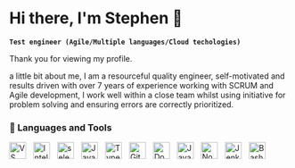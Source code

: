 # Hi there, I'm Stephen 👋 

**`Test engineer (Agile/Multiple languages/Cloud techologies)`**

Thank you for viewing my profile.

a little bit about me, I am a resourceful quality engineer, self-motivated and results driven with over 7 years of experience working with SCRUM and Agile development, I work well within a close team whilst using initiative for problem solving and ensuring errors are correctly prioritized. 


 


### 🧰 Languages and Tools


<img align="left" alt="VS" width="30px" style="padding-right:10px;" src="https://cdn.jsdelivr.net/gh/devicons/devicon/icons/vscode/vscode-original.svg"/>
<img align="left" alt="Intellij" width="30px" style="padding-right:10px;" src="https://cdn.jsdelivr.net/gh/devicons/devicon/icons/intellij/intellij-plain.svg"/>
<img align="left" alt="selenium" width="30px" style="padding-right:10px;" src="https://cdn.jsdelivr.net/gh/devicons/devicon/icons/selenium/selenium-original.svg"/>
<img align="left" alt="Java" width="30px" style="padding-right:10px;" src="https://cdn.jsdelivr.net/gh/devicons/devicon/icons/java/java-original.svg"/>
<img align="left" alt="TypeScript" width="30px" style="padding-right:10px;" src="https://cdn.jsdelivr.net/gh/devicons/devicon/icons/typescript/typescript-plain.svg" />
<img align="left" alt="Git" width="30px" style="padding-right:10px;" src="https://cdn.jsdelivr.net/gh/devicons/devicon/icons/git/git-original.svg" />
<img align="left" alt="Docker" width="30px" style="padding-right:10px;" src="https://cdn.jsdelivr.net/gh/devicons/devicon/icons/docker/docker-original-wordmark.svg" />
<img align="left" alt="JavaScript" width="30px" style="padding-right:10px;" src="https://cdn.jsdelivr.net/gh/devicons/devicon/icons/javascript/javascript-plain.svg" />
<img align="left" alt="NodeJS" width="30px" style="padding-right:10px;" src="https://cdn.jsdelivr.net/gh/devicons/devicon/icons/nodejs/nodejs-original.svg" />
<img align="left" alt="Jenkins" width="30px" style="padding-right:10px;" src="https://cdn.jsdelivr.net/gh/devicons/devicon/icons/jenkins/jenkins-original.svg" />
<img align="left" alt="Bash" width="30px" style="padding-right:10px;" src="https://cdn.jsdelivr.net/gh/devicons/devicon/icons/bash/bash-original.svg" />
<br />

